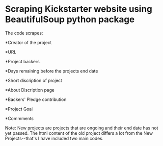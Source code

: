 # Scraping Kickstarter website using BeautifulSoup python package

The code scrapes:


*Creator of the project

*URL

*Project backers

*Days remaining before the projects end date 

*Short discription of project

*About Discription page

*Backers' Pledge contribution

*Project Goal

*Commments


Note: New projects are projects that are ongoing and their end date has not yet passed. 
The html content of the old project differs a lot from the New Projects--that's I have 
included two main codes. 
